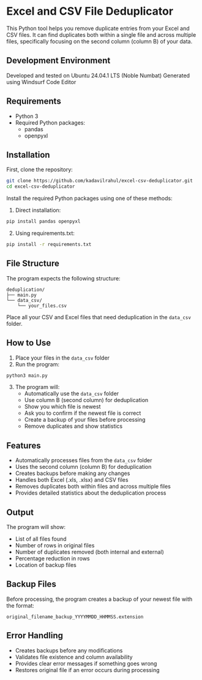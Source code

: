 # Excel and CSV File Deduplicator
This Python tool helps you remove duplicate entries from your Excel and CSV files. It can find duplicates both within a single file and across multiple files, specifically focusing on the second column (column B) of your data.

## Development Environment
Developed and tested on Ubuntu 24.04.1 LTS (Noble Numbat)
Generated using Windsurf Code Editor

## Requirements
- Python 3
- Required Python packages:
  - pandas
  - openpyxl

## Installation

First, clone the repository:
```bash
git clone https://github.com/kadavilrahul/excel-csv-deduplicator.git
cd excel-csv-deduplicator
```

Install the required Python packages using one of these methods:

1. Direct installation:
```bash
pip install pandas openpyxl
```

2. Using requirements.txt:
```bash
pip install -r requirements.txt
```

## File Structure
The program expects the following structure:
```
deduplication/
├── main.py
└── data_csv/
    └── your_files.csv
```

Place all your CSV and Excel files that need deduplication in the `data_csv` folder.

## How to Use

1. Place your files in the `data_csv` folder
2. Run the program:
```bash
python3 main.py
```

3. The program will:
   - Automatically use the `data_csv` folder
   - Use column B (second column) for deduplication
   - Show you which file is newest
   - Ask you to confirm if the newest file is correct
   - Create a backup of your files before processing
   - Remove duplicates and show statistics

## Features
- Automatically processes files from the `data_csv` folder
- Uses the second column (column B) for deduplication
- Creates backups before making any changes
- Handles both Excel (.xls, .xlsx) and CSV files
- Removes duplicates both within files and across multiple files
- Provides detailed statistics about the deduplication process

## Output
The program will show:
- List of all files found
- Number of rows in original files
- Number of duplicates removed (both internal and external)
- Percentage reduction in rows
- Location of backup files

## Backup Files
Before processing, the program creates a backup of your newest file with the format:
```
original_filename_backup_YYYYMMDD_HHMMSS.extension
```

## Error Handling
- Creates backups before any modifications
- Validates file existence and column availability
- Provides clear error messages if something goes wrong
- Restores original file if an error occurs during processing

